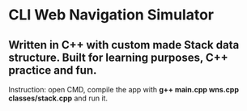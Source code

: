 # CLI Web Navigation Simulator
## Written in C++ with custom made Stack data structure. Built for learning purposes, C++ practice and fun.

Instruction: open CMD, compile the app with <b>g++ main.cpp wns.cpp classes/stack.cpp</b> and run it. 
